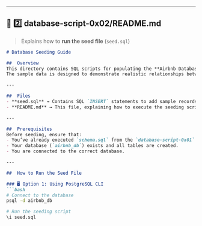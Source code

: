 
---

## 🧾 **2️⃣ database-script-0x02/README.md**  
> Explains how to **run the seed file** (`seed.sql`)

```markdown
# Database Seeding Guide

##  Overview
This directory contains SQL scripts for populating the **Airbnb Database** with sample data.  
The sample data is designed to demonstrate realistic relationships between users, properties, bookings, reviews, and payments.

---

##  Files
- **seed.sql** → Contains SQL `INSERT` statements to add sample records into all tables.
- **README.md** → This file, explaining how to execute the seeding script.

---

##  Prerequisites
Before seeding, ensure that:
- You’ve already executed `schema.sql` from the `database-script-0x01` directory.
- Your database (`airbnb_db`) exists and all tables are created.
- You are connected to the correct database.

---

##  How to Run the Seed File

### 🖥️ Option 1: Using PostgreSQL CLI
```bash
# Connect to the database
psql -d airbnb_db

# Run the seeding script
\i seed.sql
